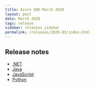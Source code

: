 ```yaml
---
title: Azure SDK March 2020
layout: post
date: March 2020
tags: release
sidebar: releases_sidebar
permalink: /releases/2020-03/index.html
---
```

## Release notes

* [.NET](dotnet.md)
* [Java](java.md)
* [JavaScript](js.md)
* [Python](python.md)
